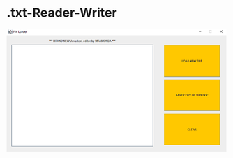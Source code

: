 # .txt-Reader-Writer

![alt text](https://github.com/slimm1/.txt-Reader-Writer/blob/main/frame.png)

